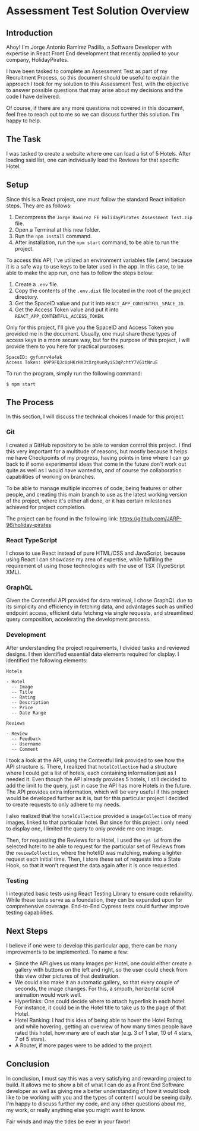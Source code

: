 # Assessment Test Solution Overview

## Introduction

Ahoy! I'm Jorge Antonio Ramírez Padilla, a Software Developer with expertise in React Front End development that recently applied to your company, HolidayPirates.

I have been tasked to complete an Assessment Test as part of my Recruitment Process, so this document should be useful to explain the approach I took for my solution to this Assessment Test, with the objective to answer possible questions that may arise about my decisions and the code I have delivered.

Of course, if there are any more questions not covered in this document, feel free to reach out to me so we can discuss further this solution. I'm happy to help.

## The Task

I was tasked to create a website where one can load a list of 5 Hotels. After loading said list, one can individually load the Reviews for that specific Hotel.

## Setup

Since this is a React project, one must follow the standard React initiation steps. They are as follows:

1. Decompress the `Jorge Ramirez FE HolidayPirates Assessment Test.zip` file.
2. Open a Terminal at this new folder.
3. Run the `npm install` command.
4. After installation, run the `npm start` command, to be able to run the project.

To access this API, I've utilized an environment variables file (.env) because it is a safe way to use keys to be later used in the app.
In this case, to be able to make the app run, one has to follow the steps below:

1. Create a `.env` file.
2. Copy the contents of the `.env.dist` file located in the root of the project directory.
3. Get the SpaceID value and put it into `REACT_APP_CONTENTFUL_SPACE_ID`.
4. Get the Access Token value and put it into `REACT_APP_CONTENTFUL_ACCESS_TOKEN`.

Only for this project, I'll give you the SpaceID and Access Token you provided me in the document. Usually, one must share these types of access keys in a more secure way, but for the purpose of this project, I will provide them to you here for practical purposes:

```
SpaceID: gyfunrv4a4ak
Access Token: k9P9FQJcUpHKrHX3tXrgXunRyiS3qPchtY7V61tNruE
```

To run the program, simply run the following command:

`$ npm start`

## The Process

In this section, I will discuss the technical choices I made for this project.

### Git

I created a GitHub repository to be able to version control this project. I find this very important for a multitude of reasons, but mostly because it helps me have Checkpoints of my progress, having points in time where I can go back to if some experimental ideas that come in the future don't work out quite as well as I would have wanted to, and of course the collaboration capabilities of working on branches.

To be able to manage multiple incomes of code, being features or other people, and creating this main branch to use as the latest working version of the project, where it's either all done, or it has certain milestones achieved for project completion.

The project can be found in the following link:
https://github.com/JARP-96/holiday-pirates

### React TypeScript

I chose to use React instead of pure HTML/CSS and JavaScript, because using React I can showcase my area of expertise, while fulfilling the requirement of using those technologies with the use of TSX (TypeScript XML).

### GraphQL

Given the Contentful API provided for data retrieval, I chose GraphQL due to its simplicity and efficiency in fetching data, and advantages such as unified endpoint access, efficient data fetching via single requests, and streamlined query composition, accelerating the development process.

### Development

After understanding the project requirements, I divided tasks and reviewed designs. I then identified essential data elements required for display. I identified the following elements:

```
Hotels

- Hotel
  -- Image
  -- Title
  -- Rating
  -- Description
  -- Price
  -- Date Range

Reviews

- Review
  -- Feedback
  -- Username
  -- Comment

```

I took a look at the API, using the Contentful link provided to see how the API structure is. There, I realized that `hotelCollection` had a structure where I could get a list of hotels, each containing information just as I needed it. Even though the API already provides 5 hotels, I still decided to add the limit to the query, just in case the API has more Hotels in the future.
The API provides extra information, which will be very useful if this project would be developed further as it is, but for this particular project I decided to create requests to only adhere to my needs.

I also realized that the `hotelCollection` provided a `imageCollection` of many images, linked to that particular hotel. But since for this project i only need to display one, I limited the query to only provide me one image.

Then, for requesting the Reviews for a Hotel, I used the `sys id` from the selected hotel to be able to request for the particular set of Reviews from the `reviewCollection`, where the hotelID was matching, making a lighter request each initial time.
Then, I store these set of requests into a State Hook, so that it won't request the data again after it is once requested.

### Testing

I integrated basic tests using React Testing Library to ensure code reliability. While these tests serve as a foundation, they can be expanded upon for comprehensive coverage. End-to-End Cypress tests could further improve testing capabilities.

## Next Steps

I believe if one were to develop this particular app, there can be many improvements to be implemented. To name a few:

- Since the API gives us many images per Hotel, one could either create a gallery with buttons on the left and right, so the user could check from this view other pictures of that destination.
- We could also make it an automatic gallery, so that every couple of seconds, the image changes. For this, a smooth, horizontal scroll animation would work well.
- Hyperlinks: One could decide where to attach hyperlink in each hotel. For instance, it could be in the Hotel title to take us to the page of that Hotel.
- Hotel Ranking: I had this idea of being able to hover the Hotel Rating, and while hovering, getting an overview of how many times people have rated this hotel, how many are of each star (e.g. 3 of 1 star, 10 of 4 stars, 7 of 5 stars).
- A Router, if more pages were to be added to the project.

## Conclusion

In conclusion, I must say this was a very satisfying and rewarding project to build. It allows me to show a bit of what I can do as a Front End Software developer as well as giving me a better understanding of how it would look like to be working with you and the types of content I would be seeing daily. I'm happy to discuss further my code, and any other questions about me, my work, or really anything else you might want to know.

Fair winds and may the tides be ever in your favor!
